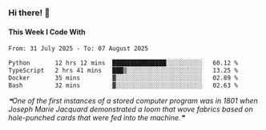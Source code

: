 ### Hi there! 👋

#### This Week I Code With
<!--START_SECTION:waka-->

```txt
From: 31 July 2025 - To: 07 August 2025

Python       12 hrs 12 mins  ███████████████░░░░░░░░░░   60.12 %
TypeScript   2 hrs 41 mins   ███▒░░░░░░░░░░░░░░░░░░░░░   13.25 %
Docker       35 mins         ▓░░░░░░░░░░░░░░░░░░░░░░░░   02.89 %
Bash         32 mins         ▓░░░░░░░░░░░░░░░░░░░░░░░░   02.63 %
```

<!--END_SECTION:waka-->

<!--STARTS_HERE_QUOTE_README-->
<i>❝One of the first instances of a stored computer program was in 1801 when Joseph Marie Jacquard demonstrated a loom that wove fabrics based on hole-punched cards that were fed into the machine.❞</i>
<!--ENDS_HERE_QUOTE_README-->
